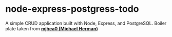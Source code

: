 # node-express-postgress-todo
A simple CRUD application built with Node, Express, and PostgreSQL. Boiler plate taken from [**mjhea0 (Michael Herman)**](https://github.com/mjhea0/node-postgres-sequelize)
